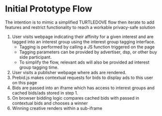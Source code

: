 # Initial Prototype Flow

The intention is to mimic a simplified TURTLEDOVE flow then iterate to add features and restrict functionality to reach a workable privacy-safe solution

1. User visits webpage indicating their affinity for a given interest and are tagged into an interest group using the interest group tagging interface. 
    * Tagging is performed by calling a JS function triggered on the page
    * Tagging parameters can be provided by advertiser, dsp, or other buy side participant.
    * To simplify the flow, relevant ads will also be provided ad interest group tagging time.
2. User visits a publisher webpage where ads are rendered.
3. Prebid.js makes contextual requests for bids to display ads to this user on this page
4. Bids are passed into an iframe which has access to interest groups and cached bids/ads stored in step 1.
5. On browser bidding logic compares cached bids with passed in contextual bids and chooses a winner
6. Winning creative renders within a sub-iframe
